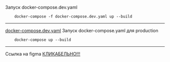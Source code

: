 Запуск docker-compose.dev.yaml 
```shell
    docker-compose -f docker-compose.dev.yaml up --build
```

---
[docker-compose.dev.yaml](docker-compose.dev.yaml)
Запуск docker-compose.yaml для production
```shell
    docker-compose up --build
```

---

Ссылка на figma [КЛИКАБЕЛЬНО!!!](https://www.figma.com/design/9fhhrJkNBst6rEiaaPSbkm/Technostrelka?node-id=1-2&t=FKHjwP4Ir8WqFCho-1)
